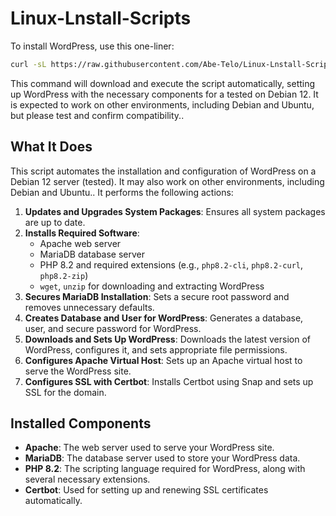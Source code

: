 # Linux-Lnstall-Scripts

To install WordPress, use this one-liner:

```bash
curl -sL https://raw.githubusercontent.com/Abe-Telo/Linux-Lnstall-Scripts/main/install_wordpress.sh | sudo bash
```

This command will download and execute the script automatically, setting up WordPress with the necessary components for a tested on Debian 12. It is expected to work on other environments, including Debian and Ubuntu, but please test and confirm compatibility..

## What It Does

This script automates the installation and configuration of WordPress on a Debian 12 server (tested). It may also work on other environments, including Debian and Ubuntu.. It performs the following actions:

1. **Updates and Upgrades System Packages**: Ensures all system packages are up to date.
2. **Installs Required Software**:
   - Apache web server
   - MariaDB database server
   - PHP 8.2 and required extensions (e.g., `php8.2-cli`, `php8.2-curl`, `php8.2-zip`)
   - `wget`, `unzip` for downloading and extracting WordPress
3. **Secures MariaDB Installation**: Sets a secure root password and removes unnecessary defaults.
4. **Creates Database and User for WordPress**: Generates a database, user, and secure password for WordPress.
5. **Downloads and Sets Up WordPress**: Downloads the latest version of WordPress, configures it, and sets appropriate file permissions.
6. **Configures Apache Virtual Host**: Sets up an Apache virtual host to serve the WordPress site.
7. **Configures SSL with Certbot**: Installs Certbot using Snap and sets up SSL for the domain.

## Installed Components

- **Apache**: The web server used to serve your WordPress site.
- **MariaDB**: The database server used to store your WordPress data.
- **PHP 8.2**: The scripting language required for WordPress, along with several necessary extensions.
- **Certbot**: Used for setting up and renewing SSL certificates automatically.

